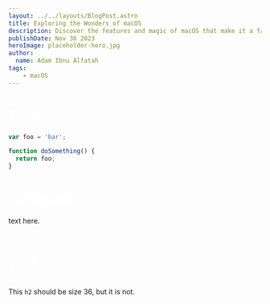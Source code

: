 ```yaml
---
layout: ../../layouts/BlogPost.astro
title: Exploring the Wonders of macOS
description: Discover the features and magic of macOS that make it a favorite among users for creativity and productivity.
publishDate: Nov 30 2023
heroImage: placeholder-hero.jpg
author:
  name: Adam Ibnu Alfatah
tags:
    - macOS
---
```

<h1 style="color:white;">Code</h1>

```js
var foo = 'bar';

function doSomething() {
  return foo;
}
```

<h1 style="color:white;">Paragraph </h1>    

text here.

<h2 style="color:white;">h2!</h2>

This `h2` should be size 36, but it is not.

<style>
h2 {
  font-size: 36px;
}
</style>

